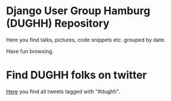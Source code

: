 # Django User Group Hamburg (DUGHH) Repository

Here you find talks, pictures, code snippets etc. grouped by date.

Have fun browsing.

# Find DUGHH folks on twitter

[Here][1] you find all tweets tagged with "#dughh".

[1]: http://search.twitter.com/search?q=#dughh "Twitter Search Results for #dughh"
